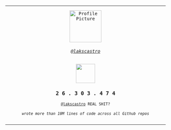 
<!-- START README.md STATS GENERATOR -->

<samp>

<hr /><p align="center"><a href="https://github.com/lakscastro"><kbd><img src="https://avatars.githubusercontent.com/u/51419598?v=4" width="100" height="100" alt="Profile Picture"/></kbd></a><a href="https://github.com/lakscastro"><h6 align="center">@lakscastro</h6></a><a href="/GUIDE.md"><p align="center"><img src="https://user-images.githubusercontent.com/51419598/147377679-5c022c71-b6a2-46fe-b4cc-efbf025e361f.png" height="60" /></p></a><h3 align="center"> 2 6 . 3 0 3 . 4 7 4 </h3><p align="center"><sub><a href="https://github.com/lakscastro">@lakscastro</a> REAL SHIT?</sub></p><sub><h6 align="center">wrote more than 10M lines of code across all Github repos</h6></sub></p><hr />

</samp>

<!-- END README.md STATS GENERATOR -->